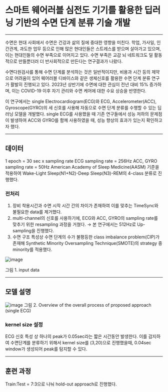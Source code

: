 # 스마트 웨어러블 심전도 기기를 활용한 딥러닝 기반의 수면 단계 분류 기술 개발 

----

수면은 현대 사회에서 수면은 건강과 삶의 질에 중대한 영향을 미친다. 학업, 가사일, 인간관계, 과도한 업무 등으로 인해 많은 현대인들은 스트레스를 받으며 살아가고 있으며, 이는 현대인들의 수면 부족으로 이어지고 있다. 수면 부족은 교감 뇌 네트워크도 덜 활동적으로 만들뿐더러 더 반사회적으로 만든다는 연구결과가 나왔다. 


수면다원검사를 통해 수면 단계를 분석하는 것은 일반적이지만, 비용과 시간 등의 제약으로 어려움이 있어 웨어러블 디바이스와 같은 생체신호를 활용한 수면 단계 분류 연구가 활발히 진행되고 있다. 2023년 상반기에 수면에 대한 관심이 전년 대비 15% 증가하며, 이는 COVID-19 이후 자기 관리와 수면 케어에 대한 수요 상승을 반영한다. 

이 연구에서는 single Electrocardiogram(ECG)와 ECG, Accelerometer(ACC), Gyroscope(GYRO)의 세 신호를 사용해 자동으로 수면 단계 분류를 수행할 수 있는 딥러닝 모델을 개발했다.
single ECG를 사용했을 때 기존 연구들에서 성능 저하의 문제점이 발생하여 ACC와 GYRO를 함께 사용하였을 때, 성능 향상의 효과가 있는지 확인하고자 했다.

---
## 데이터

1 epoch = 30 sec x sampling rate
ECG sampling rate = 256Hz
ACC, GYRO sampling rate = 50Hz
American Academy of Sleep Medicine(AASM) 기준을 적용하여 Wake-Light Sleep(N1+N2)-Deep Sleep(N3)-REM의 4-class 분류로 진행했다.

### 전처리

1. 장비 착용시간과 수면 시작 시간 간의 차이가 존재하여 이를 맞추는 TimeSync와 불필요한 data를 제거했다.
2. multi-channel의 신호를 사용하기에, ECG와 ACC, GYRO의 sampling rate를 맞추기 위한 resampling 과정을 거쳤다. → 본 연구에서는 512Hz로 Up-sampling을 진행했다.
3. 수면 구조 특성상 수면 단계의 수가 불평등한 class imbalance problem(CIP)가 존재해 Synthetic Minority Oversampling Technique(SMOTE)의 strategy 중 minority를 적용했다.

![image](https://github.com/raynyday/desktop-tutorial/assets/133008226/b9df08b9-26d5-4a46-8ab6-428b9fad7ac8)


그림 1. input data

---
## 모델 설명

![image](https://github.com/raynyday/desktop-tutorial/assets/133008226/6ddd422b-aa3e-4edd-8a28-26509b591c25)
그림 2. Overview of the overall process of proposed approach (single ECG)

### kernel size 설정
ECG 신호 특성 상 하나의 peak가 0.05sec라는 짧은 시간동안 발생한다. 이를 감지하여 수면단계를 분류하기 위해서 kernel size를 (3,20)으로 진행했을때, 0.04sec window가 생성되어 peak를 탐지할 수 있다. 

---
## 훈련 과정

Train:Test = 7:3으로 나눠 hold-out approach로 진행했다.
